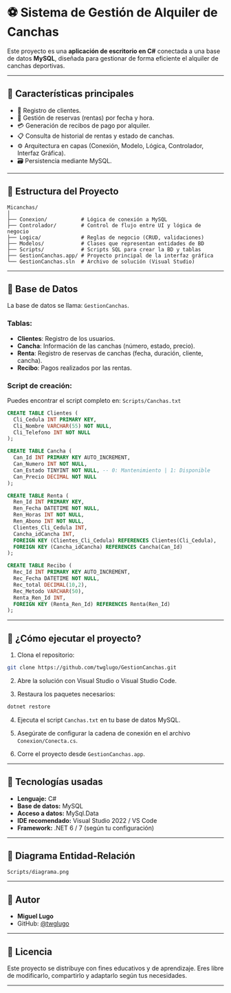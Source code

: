 
# ⚽ Sistema de Gestión de Alquiler de Canchas

Este proyecto es una **aplicación de escritorio en C#** conectada a una base de datos **MySQL**, diseñada para gestionar de forma eficiente el alquiler de canchas deportivas.

---

## 📌 Características principales

- 🧾 Registro de clientes.
- 📅 Gestión de reservas (rentas) por fecha y hora.
- 💳 Generación de recibos de pago por alquiler.
- 📋 Consulta de historial de rentas y estado de canchas.
- ⚙️ Arquitectura en capas (Conexión, Modelo, Lógica, Controlador, Interfaz Gráfica).
- 🗃️ Persistencia mediante MySQL.

---

## 🧱 Estructura del Proyecto

```
Micanchas/
│
├── Conexion/           # Lógica de conexión a MySQL
├── Controlador/        # Control de flujo entre UI y lógica de negocio
├── Logica/             # Reglas de negocio (CRUD, validaciones)
├── Modelos/            # Clases que representan entidades de BD
├── Scripts/            # Scripts SQL para crear la BD y tablas
├── GestionCanchas.app/ # Proyecto principal de la interfaz gráfica
└── GestionCanchas.sln  # Archivo de solución (Visual Studio)
```

---

## 🧩 Base de Datos

La base de datos se llama: `GestionCanchas`.

### Tablas:

- **Clientes**: Registro de los usuarios.
- **Cancha**: Información de las canchas (número, estado, precio).
- **Renta**: Registro de reservas de canchas (fecha, duración, cliente, cancha).
- **Recibo**: Pagos realizados por las rentas.

### Script de creación:

Puedes encontrar el script completo en: `Scripts/Canchas.txt`

```sql
CREATE TABLE Clientes (
  Cli_Cedula INT PRIMARY KEY,
  Cli_Nombre VARCHAR(55) NOT NULL,
  Cli_Telefono INT NOT NULL
);

CREATE TABLE Cancha (
  Can_Id INT PRIMARY KEY AUTO_INCREMENT,
  Can_Numero INT NOT NULL,
  Can_Estado TINYINT NOT NULL, -- 0: Mantenimiento | 1: Disponible
  Can_Precio DECIMAL NOT NULL
);

CREATE TABLE Renta (
  Ren_Id INT PRIMARY KEY,
  Ren_Fecha DATETIME NOT NULL,
  Ren_Horas INT NOT NULL,
  Ren_Abono INT NOT NULL,
  Clientes_Cli_Cedula INT,
  Cancha_idCancha INT,
  FOREIGN KEY (Clientes_Cli_Cedula) REFERENCES Clientes(Cli_Cedula),
  FOREIGN KEY (Cancha_idCancha) REFERENCES Cancha(Can_Id)
);

CREATE TABLE Recibo (
  Rec_Id INT PRIMARY KEY AUTO_INCREMENT,
  Rec_Fecha DATETIME NOT NULL,
  Rec_total DECIMAL(10,2),
  Rec_Metodo VARCHAR(50),
  Renta_Ren_Id INT,
  FOREIGN KEY (Renta_Ren_Id) REFERENCES Renta(Ren_Id)
);
```

---

## 🚀 ¿Cómo ejecutar el proyecto?

1. Clona el repositorio:

```bash
git clone https://github.com/twglugo/GestionCanchas.git
```

2. Abre la solución con Visual Studio o Visual Studio Code.

3. Restaura los paquetes necesarios:

```bash
dotnet restore
```

4. Ejecuta el script `Canchas.txt` en tu base de datos MySQL.

5. Asegúrate de configurar la cadena de conexión en el archivo `Conexion/Conecta.cs`.

6. Corre el proyecto desde `GestionCanchas.app`.

---

## 🧠 Tecnologías usadas

- **Lenguaje:** C#
- **Base de datos:** MySQL
- **Acceso a datos:** MySql.Data
- **IDE recomendado:** Visual Studio 2022 / VS Code
- **Framework:** .NET 6 / 7 (según tu configuración)

---

## 📸 Diagrama Entidad-Relación

>

```markdown
Scripts/diagrama.png
```

---

## 🙋 Autor

- **Miguel Lugo**  
- GitHub: [@twglugo](https://github.com/twglugo)

---

## 📄 Licencia

Este proyecto se distribuye con fines educativos y de aprendizaje. Eres libre de modificarlo, compartirlo y adaptarlo según tus necesidades.

---
